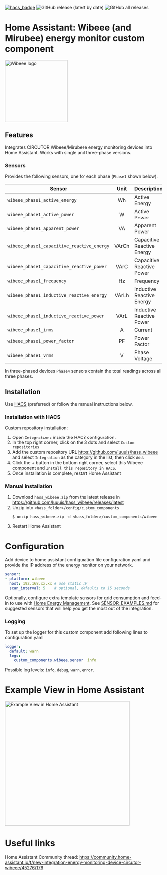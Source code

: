[![hacs_badge](https://img.shields.io/badge/HACS-Custom-orange.svg?style=for-the-badge)](https://github.com/hacs/integration) ![GitHub release (latest by date)](https://img.shields.io/github/v/release/luuuis/hass_wibeee?label=Latest%20release&style=for-the-badge) ![GitHub all releases](https://img.shields.io/github/downloads/luuuis/hass_wibeee/total?style=for-the-badge)
# Home Assistant: Wibeee (and Mirubee) energy monitor custom component
<img src="https://wibeee.com/wp-content/uploads/2018/09/logo.png" width="200" alt="Wibeee logo"/>

## Features

Integrates CIRCUTOR Wibeee/Mirubeee energy monitoring devices into Home Assistant. Works
with single and three-phase versions.

### Sensors
Provides the following sensors, one for each phase (`Phase1` shown below).

| Sensor                                     | Unit  | Description       |
| -------------------------------------------|:------:|------------------|
| `wibeee_phase1_active_energy`              | Wh    | Active Energy |
| `wibeee_phase1_active_power`               | W     | Active Power |
| `wibeee_phase1_apparent_power`             | VA    | Apparent Power |
| `wibeee_phase1_capacitive_reactive_energy` | VArCh | Capacitive Reactive Energy |
| `wibeee_phase1_capacitive_reactive_power`  | VArC  | Capacitive Reactive Power |
| `wibeee_phase1_frequency`                  | Hz    | Frequency |
| `wibeee_phase1_inductive_reactive_energy`  | VArLh | Inductive Reactive Energy |
| `wibeee_phase1_inductive_reactive_power`   | VArL  | Inductive Reactive Power |
| `wibeee_phase1_irms`                       | A     | Current |
| `wibeee_phase1_power_factor`               | PF    | Power Factor |
| `wibeee_phase1_vrms`                       | V     | Phase Voltage |

In three-phased devices `Phase4` sensors contain the total readings across all three phases.

## Installation

Use [HACS](https://hacs.xyz) (preferred) or follow the manual instructions below.

### Installation with HACS

Custom repository installation:
1. Open `Integrations` inside the HACS configuration.
3. In the top right corner, click on the 3 dots and select `Custom repositories`
4. Add the custom repository URL https://github.com/luuuis/hass_wibeee and select `Integration` as
   the category in the list, then click `Add`.
5. Click the + button in the bottom right corner, select this Wibeee component and `Install this repository in HACS`.
6. Once installation is complete, restart Home Assistant

### Manual installation

1. Download `hass_wibeee.zip` from the latest release in https://github.com/luuuis/hass_wibeee/releases/latest
2. Unzip into `<hass_folder>/config/custom_components`
    ```shell
    $ unzip hass_wibeee.zip -d <hass_folder>/custom_components/wibeee
    ```
3. Restart Home Assistant

# Configuration
Add device to home assistant configuration file configuration.yaml and provide the IP address
of the energy monitor on your network.

```yaml
sensor:
- platform: wibeee
  host: 192.168.xx.xx # use static IP
  scan_interval: 5    # optional, defaults to 15 seconds
```

Optionally, configure extra template sensors for grid consumption and feed-in to use
with [Home Energy Management](https://www.home-assistant.io/home-energy-management/). See [SENSOR_EXAMPLES.md](./SENSOR_EXAMPLES.md)
for suggested sensors that will help you get the most out of the integration.  

### Logging

To set up the logger for this custom component add following lines to configuration.yaml

```yaml
logger:
  default: warn
  logs:
    custom_components.wibeee.sensor: info
```

Possible log levels: `info`, `debug`, `warn`, `error`.

# Example View in Home Assistant

<img src="https://i.imgur.com/PL3Qr4L.png" alt="Example View in Home Assistant" width="400"/>

# Useful links

Home Assistant Community thread:
https://community.home-assistant.io/t/new-integration-energy-monitoring-device-circutor-wibeee/45276/176
